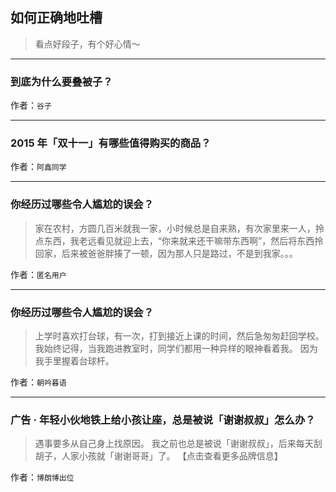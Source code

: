## 如何正确地吐槽

> 看点好段子，有个好心情～


 
---

### 到底为什么要叠被子？

> 


作者：`谷子`

---

### 2015 年「双十一」有哪些值得购买的商品？

> 


作者：`阿鑫同学`

---

### 你经历过哪些令人尴尬的误会？

> 家在农村，方圆几百米就我一家，小时候总是自来熟，有次家里来一人，拎点东西，我老远看见就迎上去，“你来就来还干嘛带东西啊”，然后将东西拎回家，后来被爸爸胖揍了一顿，因为那人只是路过，不是到我家。。。


作者：`匿名用户`

---

### 你经历过哪些令人尴尬的误会？

> 上学时喜欢打台球，有一次，打到接近上课的时间，然后急匆匆赶回学校。
> 我始终记得，当我跑进教室时，同学们都用一种异样的眼神看着我。
> 因为我手里握着台球杆。


作者：`朝吟暮语`

---

### 广告 · 年轻小伙地铁上给小孩让座，总是被说「谢谢叔叔」怎么办？

> 遇事要多从自己身上找原因。
> 我之前也总是被说「谢谢叔叔」，后来每天刮胡子，人家小孩就「谢谢哥哥」了。
> 【点击查看更多品牌信息】


作者：`博朗博出位`